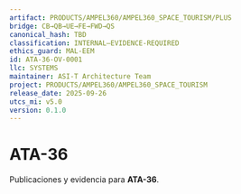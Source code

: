```yaml
---
artifact: PRODUCTS/AMPEL360/AMPEL360_SPACE_TOURISM/PLUS
bridge: CB→QB→UE→FE→FWD→QS
canonical_hash: TBD
classification: INTERNAL–EVIDENCE-REQUIRED
ethics_guard: MAL-EEM
id: ATA-36-OV-0001
llc: SYSTEMS
maintainer: ASI-T Architecture Team
project: PRODUCTS/AMPEL360/AMPEL360_SPACE_TOURISM
release_date: 2025-09-26
utcs_mi: v5.0
version: 0.1.0
---
```

# ATA-36

Publicaciones y evidencia para **ATA-36**.
